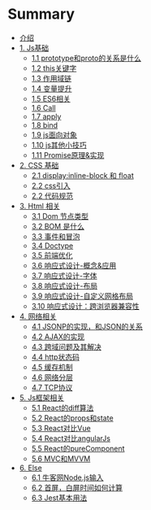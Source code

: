 # Summary


* [介绍](README.md)
* [1. Js基础]()
  * [1.1 prototype和proto的关系是什么](basic/prototype.md)
  * [1.2 this关键字](basic/this.md)
  * [1.3 作用域链](basic/scope-chain.md)  
  * [1.4 变量提升](basic/scope-up.md)  
  * [1.5 ES6相关](basic/es6.md)
  * [1.6 Call](basic/call.md)
  * [1.7 apply](basic/apply.md)
  * [1.8 bind](basic/bind.md)
  * [1.9 js面向对象](basic/js-OOP.md)
  * [1.10 js其他小技巧](basic/js-else.md)
  * [1.11 Promise原理&实现](basic/promise.md)
* [2. CSS 基础]()
  * [2.1 display:inline-block 和 float ](css/display-float.md)
  * [2.2 css引入 ](css/link&import.md)
  * [2.2 代码规范 ](css/code-guide.md)
* [3. Html 相关]()
  * [ 3.1 Dom 节点类型](html/dom-nodetype.md)
  * [ 3.2 BOM 是什么](html/BOM.md)
  * [ 3.3 事件和冒泡](html/event-bubble.md)
  * [ 3.4 Doctype](html/Doctype.md)
  * [ 3.5 前端优化](html/web-optimization.md)
  * [ 3.6 响应式设计-概念&应用](html/RWD-concept.md)
  * [ 3.7 响应式设计-字体](html/RWD-font.md)
  * [ 3.8 响应式设计-布局](html/RWD-layout.md)
  * [ 3.9 响应式设计-自定义网格布局](html/RWD-gird.md)
  * [ 3.10 响应式设计：跨浏览器兼容性](html/RWD-cross-browser.md)
* [4. 网络相关]()
  * [4.1 JSONP的实现，和JSON的关系](network/jsonp.md)
  * [4.2 AJAX的实现](network/ajax.md)
  * [4.3 跨域问题及其解决](network/cross-origin.md)
  * [4.4 http状态码](network/http-code.md)
  * [4.5 缓存机制](network/cache.md)
  * [4.6 网络分层](network/net-level.md)
  * [4.7 TCP协议](network/tcp.md)
* [5. Js框架相关]()
  * [5.1 React的diff算法](frame/React-diff.md)
  * [5.2 React的props和state](frame/React-diff.md)
  * [5.3 React对比Vue](frame/react-vue.md)
  * [5.4 React对比angularJs](frame/react-angular.md)
  * [5.5 React的pureComponent](frame/react-purecomponent.md)
  * [5.6 MVC和MVVM](frame/mvc-mvvm.md)
* [6. Else]()
  * [6.1 牛客网Node.js输入](else/nowCoder.md)
  * [6.2 首屏，白屏时间如何计算](else/firstScreen.md)
  * [6.3 Jest基本用法](else/jestUsage.md)